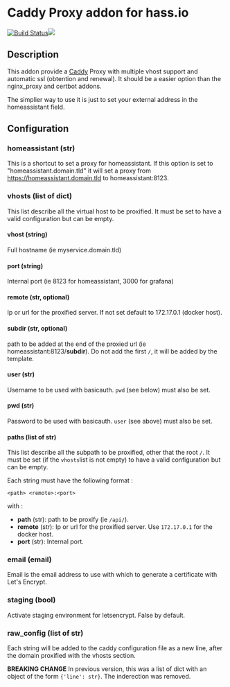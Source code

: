 # Caddy Proxy addon for hass.io
[![Build Status](https://travis-ci.org/bestlibre/hassio-addons.svg?branch=master)](https://travis-ci.org/bestlibre/hassio-addons)[![](https://images.microbadger.com/badges/version/bestlibre/armhf-caddy-proxy.svg)](https://microbadger.com/images/bestlibre/armhf-caddy-proxy "Get your own version badge on microbadger.com")

## Description

This addon provide a [Caddy](https://caddyserver.com/) Proxy with multiple vhost support and automatic ssl (obtention and renewal). It should be a easier option than the nginx_proxy and certbot addons.

The simplier way to use it is just to set your external address in the homeassistant field.

## Configuration
### homeassistant (str)

This is a shortcut to set a proxy for homeassistant. If this option is set to "homeassistant.domain.tld" it will set a proxy from https://homeassistant.domain.tld to homeassistant:8123.

### vhosts (list of dict)

This list describe all the virtual host to be proxified. It must be set to have a valid configuration but can be empty.

#### vhost (string)

Full hostname (ie myservice.domain.tld)

#### port (string)

Internal port (ie 8123 for homeassistant, 3000 for grafana)

#### remote (str, optional)

Ip or url for the proxified server. If not set default to 172.17.0.1 (docker host).

#### subdir (str, optional)

path to be added at the end of the proxied url (ie homeassistant:8123/**subdir**). Do not add the first `/`, it will be added by the template.

#### user (str)

Username to be used with basicauth. `pwd` (see below) must also be set.

#### pwd (str)

Password to be used with basicauth. `user` (see above) must also be set.

#### paths (list of str)

This list describe all the subpath to be proxified, other that the root `/`. It must be set (if the `vhosts`list is not empty) to have a valid configuration but can be empty.

Each string must have the following format :

```
<path> <remote>:<port>
```

with :

- **path** (str): path to be proxify (ie `/api/`).
- **remote** (str): Ip or url for the proxified server. Use `172.17.0.1` for the docker host.
- **port** (str): Internal port.

### email (email)

Email is the email address to use with which to generate a certificate with Let's Encrypt.

### staging (bool)

Activate staging  environment for letsencrypt. False by default.

### raw_config (list of str)

Each string will be added to the caddy configuration file as a new line, after the domain proxified with the vhosts section.

**BREAKING CHANGE** In previous version, this was a list of dict with an object of the form `{'line': str}`. The inderection was removed.

